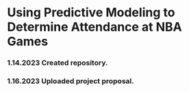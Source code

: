 # Using Predictive Modeling to Determine Attendance at NBA Games
### 1.14.2023 Created repository.
### 1.16.2023 Uploaded project proposal.
